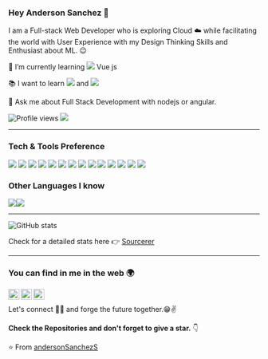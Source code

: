 ### Hey Anderson Sanchez 👋

I am a Full-stack Web Developer who is exploring Cloud :cloud: while facilitating the world with User Experience with my Design Thinking Skills and Enthusiast about ML. :wink:
 
 
 🌱 I’m currently learning <img src="http://img.shields.io/badge/-4285F4?style=fla&logoColor=white"> Vue js
 
 :books: I want to learn <img src="https://img.shields.io/badge/-vuejs-3a495d?style=flat&logo=vuejs&logoColor=67b7f7"> and <img src="http://img.shields.io/badge/-docker-black?style=flat&logo=docker&logoColor=white"/>
 
 
 
 💬 Ask me about Full Stack Development with nodejs or angular.


![Profile views](https://gpvc.arturio.dev/andersonSanchezS)  <img src="https://img.shields.io/github/followers/andersonSanchezS?label=Follow" style=" float:left, margin-right:10px" />


---


### Tech & Tools Preference

<img src = "https://img.shields.io/badge/-HTML5-E34F26?style=flat&logo=html5&logoColor=white"> <img src = "https://img.shields.io/badge/-CSS3-1572B6?style=flat&logo=css3&logoColor=white">
<img src="https://img.shields.io/badge/-Bootstrap-563D7C?style=flat&logo=bootstrap&logoColor=white">
<img src="https://img.shields.io/badge/-JavaScript-eed718?style=flat&logo=javascript&logoColor=ffffff">
<img src="https://img.shields.io/badge/-MongoDB-4DB33D?style=flat&logo=mongodb&logoColor=FFFFFF">
<img src="https://img.shields.io/badge/-MySQL-F29111?style=flat&logo=mysql&logoColor=FFFFFF">
<img src="https://img.shields.io/badge/-Express.js-787878?style=flat">
<img src="https://img.shields.io/badge/-Node.js-3C873A?style=flat&logo=Node.js&logoColor=white">
<img src="http://img.shields.io/badge/-angular-430098?style=flat&logo=angular&logoColor=white">
<img src="https://img.shields.io/badge/-Progressive Web Apps-5A0FC8?style=flat">
<img src="http://img.shields.io/badge/-Git-F1502F?style=flat&logo=git&logoColor=FFFFFF">
<img src="http://img.shields.io/badge/-Github-000000?style=flat&logo=github&logoColor=FFFFFF">
<img src="http://img.shields.io/badge/-VS%20Code-007ACC?style=flat&logo=visual%20studio%20code&logoColor=white">
<img src="http://img.shields.io/badge/-Heroku-430098?style=flat&logo=heroku&logoColor=white">

### Other Languages I know
<img src="http://img.shields.io/badge/-Java-F89820?style=flat&logo=python&logoColor=white"><img src="https://img.shields.io/badge/-Python-black?style=flat&logo=python&logoColor=white"> 

---

![GitHub stats](https://github-readme-stats.vercel.app/api?username=andersonSanchezS&show_icons=true&hide_border=true)

Check for a detailed stats here :point_right: [Sourcerer](https://sourcerer.io/andersonSanchezS)

---


### You can find in me in the web 🌍
[<img align="left" alt="andersonS016 | Twitter" width="22px" src="https://cdn.jsdelivr.net/npm/simple-icons@v3/icons/twitter.svg" />][twitter]
[<img align="left" alt="anderson-sanchez-sanchez | LinkedIn" width="22px" src="https://cdn.jsdelivr.net/npm/simple-icons@v3/icons/linkedin.svg" />][linkedin]
[<img align="left" alt="ander.er985 | Instagram" width="22px" src="https://cdn.jsdelivr.net/npm/simple-icons@v3/icons/instagram.svg" />][instagram]

<br/>


Let's connect 👨‍💻 and forge the future together.😁✌

**Check the Repositories and don't forget to give a star.** 👇

:star: From [andersonSanchezS](https://github.com/andersonSanchezS)

[twitter]: https://twitter.com/andersonS016
[youtube]: https://youtube.com/
[instagram]: https://www.instagram.com/ander.er985/
[linkedin]: https://www.linkedin.com/in/anderson-sanchez-sanchez/
